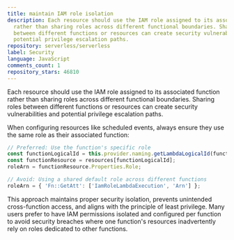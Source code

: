 ```yaml
---
title: maintain IAM role isolation
description: Each resource should use the IAM role assigned to its associated function
  rather than sharing roles across different functional boundaries. Sharing roles
  between different functions or resources can create security vulnerabilities and
  potential privilege escalation paths.
repository: serverless/serverless
label: Security
language: JavaScript
comments_count: 1
repository_stars: 46810
---
```


Each resource should use the IAM role assigned to its associated function rather than sharing roles across different functional boundaries. Sharing roles between different functions or resources can create security vulnerabilities and potential privilege escalation paths.

When configuring resources like scheduled events, always ensure they use the same role as their associated function:

```javascript
// Preferred: Use the function's specific role
const functionLogicalId = this.provider.naming.getLambdaLogicalId(functionName);
const functionResource = resources[functionLogicalId];
roleArn = functionResource.Properties.Role;

// Avoid: Using a shared default role across different functions
roleArn = { 'Fn::GetAtt': ['IamRoleLambdaExecution', 'Arn'] };
```

This approach maintains proper security isolation, prevents unintended cross-function access, and aligns with the principle of least privilege. Many users prefer to have IAM permissions isolated and configured per function to avoid security breaches where one function's resources inadvertently rely on roles dedicated to other functions.